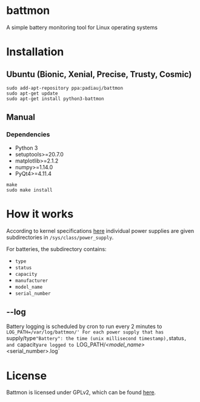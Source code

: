 # battmon
A simple battery monitoring tool for Linux operating systems

# Installation
## Ubuntu (Bionic, Xenial, Precise, Trusty, Cosmic) 
```
sudo add-apt-repository ppa:padiauj/battmon
sudo apt-get update
sudo apt-get install python3-battmon
```

## Manual 

### Dependencies 
* Python 3
* setuptools>=20.7.0
* matplotlib>=2.1.2
* numpy>=1.14.0
* PyQt4>=4.11.4

```
make 
sudo make install 
```

# How it works 
According to kernel specifications [here]( https://www.kernel.org/doc/Documentation/ABI/testing/sysfs-class-power) individual power supplies are given subdirectories in `/sys/class/power_supply`. 

For batteries, the subdirectory contains:
* `type`
* `status`
* `capacity`
* `manufacturer`
* `model_name`
* `serial_number`

## --log
Battery logging is scheduled by cron to run every 2 minutes to `LOG_PATH=/var/log/battmon/'
For each power supply that has `supply/type` "Battery": the time (unix millisecond timestamp), `status`, and `capacity` are logged to  `LOG_PATH/<manufacturer>_<model_name>_<serial_number>.log`

# License
Battmon is licensed under GPLv2, which can be found [here](https://www.gnu.org/licenses/old-licenses/gpl-2.0.en.html). 

